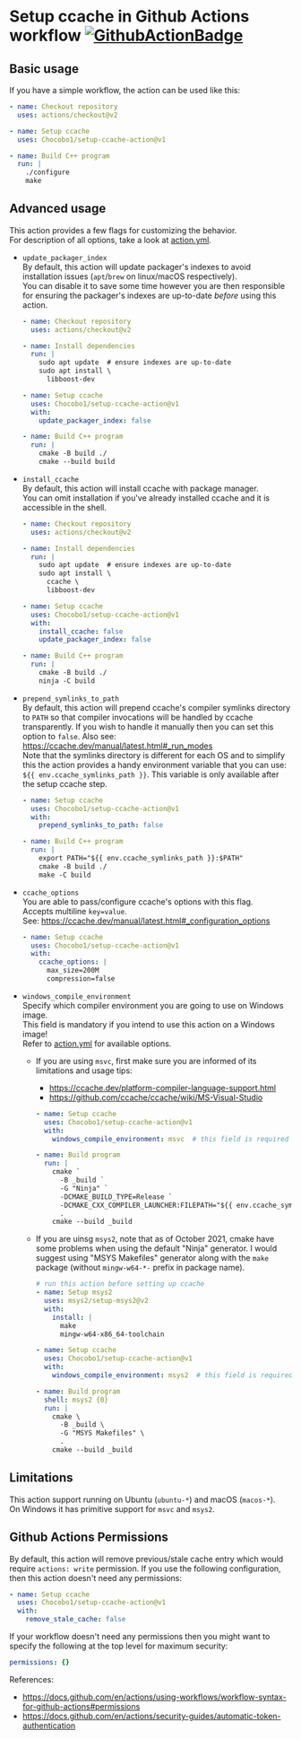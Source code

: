 # Setup ccache in Github Actions workflow [![GithubActionBadge]][GithubActionLink]

[GithubActionBadge]: https://github.com/Chocobo1/setup-ccache-action/actions/workflows/ci.yaml/badge.svg
[GithubActionLink]: https://github.com/Chocobo1/setup-ccache-action/actions

## Basic usage
If you have a simple workflow, the action can be used like this:
```yml
- name: Checkout repository
  uses: actions/checkout@v2

- name: Setup ccache
  uses: Chocobo1/setup-ccache-action@v1

- name: Build C++ program
  run: |
    ./configure
    make
```

## Advanced usage
This action provides a few flags for customizing the behavior. \
For description of all options, take a look at [action.yml](action.yml).

* `update_packager_index` \
  By default, this action will update packager's indexes to avoid installation issues
  (`apt`/`brew` on linux/macOS respectively). \
  You can disable it to save some time however you are then responsible for ensuring the packager's
  indexes are up-to-date *before* using this action.
  ```yml
  - name: Checkout repository
    uses: actions/checkout@v2

  - name: Install dependencies
    run: |
      sudo apt update  # ensure indexes are up-to-date
      sudo apt install \
        libboost-dev

  - name: Setup ccache
    uses: Chocobo1/setup-ccache-action@v1
    with:
      update_packager_index: false

  - name: Build C++ program
    run: |
      cmake -B build ./
      cmake --build build
  ```

* `install_ccache` \
  By default, this action will install ccache with package manager. \
  You can omit installation if you've already installed ccache and it is accessible in the shell.
  ```yml
  - name: Checkout repository
    uses: actions/checkout@v2

  - name: Install dependencies
    run: |
      sudo apt update  # ensure indexes are up-to-date
      sudo apt install \
        ccache \
        libboost-dev

  - name: Setup ccache
    uses: Chocobo1/setup-ccache-action@v1
    with:
      install_ccache: false
      update_packager_index: false

  - name: Build C++ program
    run: |
      cmake -B build ./
      ninja -C build
  ```

* `prepend_symlinks_to_path` \
  By default, this action will prepend ccache's compiler symlinks directory to `PATH` so that
  compiler invocations will be handled by ccache transparently. If you wish to handle it manually
  then you can set this option to `false`. Also see: https://ccache.dev/manual/latest.html#_run_modes \
  Note that the symlinks directory is different for each OS and to simplify this the action provides a
  handy environment variable that you can use: `${{ env.ccache_symlinks_path }}`.
  This variable is only available after the setup ccache step.
  ```yml
  - name: Setup ccache
    uses: Chocobo1/setup-ccache-action@v1
    with:
      prepend_symlinks_to_path: false

  - name: Build C++ program
    run: |
      export PATH="${{ env.ccache_symlinks_path }}:$PATH"
      cmake -B build ./
      make -C build
  ```

* `ccache_options` \
  You are able to pass/configure ccache's options with this flag. \
  Accepts multiline `key=value`. \
  See: https://ccache.dev/manual/latest.html#_configuration_options
  ```yml
  - name: Setup ccache
    uses: Chocobo1/setup-ccache-action@v1
    with:
      ccache_options: |
        max_size=200M
        compression=false
  ```

* `windows_compile_environment` \
  Specify which compiler environment you are going to use on Windows image. \
  This field is mandatory if you intend to use this action on a Windows image! \
  Refer to [action.yml](action.yml) for available options.
  * If you are using `msvc`, first make sure you are informed of its limitations and usage tips:
    * https://ccache.dev/platform-compiler-language-support.html
    * https://github.com/ccache/ccache/wiki/MS-Visual-Studio

    ```yml
    - name: Setup ccache
      uses: Chocobo1/setup-ccache-action@v1
      with:
        windows_compile_environment: msvc  # this field is required

    - name: Build program
      run: |
        cmake `
          -B _build `
          -G "Ninja" `
          -DCMAKE_BUILD_TYPE=Release `
          -DCMAKE_CXX_COMPILER_LAUNCHER:FILEPATH="${{ env.ccache_symlinks_path }}" `
          .
        cmake --build _build
    ```

  * If you are uinsg `msys2`, note that as of October 2021, cmake have some problems when using the default "Ninja" generator.
    I would suggest using "MSYS Makefiles" generator along with the `make` package
    (without `mingw-w64-*-` prefix in package name).
    ```yml
    # run this action before setting up ccache
    - name: Setup msys2
      uses: msys2/setup-msys2@v2
      with:
        install: |
          make
          mingw-w64-x86_64-toolchain

    - name: Setup ccache
      uses: Chocobo1/setup-ccache-action@v1
      with:
        windows_compile_environment: msys2  # this field is required

    - name: Build program
      shell: msys2 {0}
      run: |
        cmake \
          -B _build \
          -G "MSYS Makefiles" \
          .
        cmake --build _build
    ```

## Limitations
This action support running on Ubuntu (`ubuntu-*`) and macOS (`macos-*`). \
On Windows it has primitive support for `msvc` and `msys2`.

## Github Actions Permissions
By default, this action will remove previous/stale cache entry which would require `actions: write` permission.
If you use the following configuration, then this action doesn't need any permissions:
```yaml
- name: Setup ccache
  uses: Chocobo1/setup-ccache-action@v1
  with:
    remove_stale_cache: false
```
If your workflow doesn't need any permissions then you might want to specify the following at
the top level for maximum security:
```yml
permissions: {}
```
References:
* https://docs.github.com/en/actions/using-workflows/workflow-syntax-for-github-actions#permissions
* https://docs.github.com/en/actions/security-guides/automatic-token-authentication
